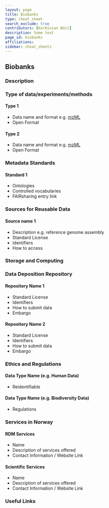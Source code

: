 ```yaml
---
layout: page
title: Biobanks
type: cheat_sheet
search_exclude: true
contributors: [Korbinian Bösl]
description: Some text
page_id: biobanks
affiliations:
sidebar: cheat_sheets
---
```


## Biobanks
<!--Example: High-Throughput Screening-->

### Description


### Type of data/experiments/methods
#### Type 1
- Data name and format e.g. [mzML](https://fairsharing.org/FAIRsharing.26dmba)
- Open Format

#### Type 2
- Data name and format e.g. [mzML](https://fairsharing.org/FAIRsharing.26dmba)
- Open Format

### Metadata Standards
#### Standard 1
- Ontologies
- Controlled vocabularies
- FAIRsharing entry link

### Sources for Reusable Data
#### Source name 1
- Description e.g. reference genome assembly
- Standard License
- Identifiers
- How to access

### Storage and Computing
<!--Add information about e.g. NeLS-->

### Data Deposition Repository

#### Repository Name 1
- Standard License
- Identifiers
- How to submit data
- Embargo

#### Repository Name 2
- Standard License
- Identifiers
- How to submit data
- Embargo

### Ethics and Regulations
<!--Add information about laws and policies in Norway for relevant data types-->
#### Data Type Name (e.g. Human Data)
- Reidentifiable

#### Data Type Name (e.g. Biodiversity Data)
- Regulations

### Services in Norway
<!--Add one line description-->
#### RDM Services
- Name
- Description of services offered
- Contact Information / Website Link

#### Scientific Services
- Name
- Description of services offered
- Contact Information / Website Link

### Useful Links
<!--Add a list of relevant external/global tools-->

